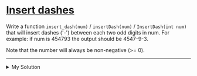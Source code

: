# [Insert dashes](https://www.codewars.com/kata/55960bbb182094bc4800007b)

Write a function `insert_dash(num)` / `insertDash(num)` / `InsertDash(int num)` that will insert dashes ('-') between each two odd digits in num. For example: if num is 454793 the output should be 4547-9-3.

Note that the number will always be non-negative (>= 0).

---

<details><summary>My Solution</summary>

```js
function insertDash(num) {
  return `${num}`.replace(/([13579])(?=[13579])/g, '$1-')
}
```

</details>
